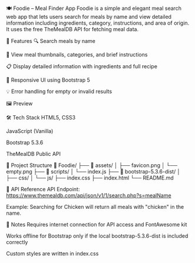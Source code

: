 🍽️ Foodie – Meal Finder App
Foodie is a simple and elegant meal search web app that lets users search for meals by name and view detailed information including ingredients, category, instructions, and area of origin. It uses the free TheMealDB API for fetching meal data.

🚀 Features
🔍 Search meals by name

🍲 View meal thumbnails, categories, and brief instructions

📋 Display detailed information with ingredients and full recipe

🎨 Responsive UI using Bootstrap 5

💡 Error handling for empty or invalid results

🖼️ Preview
<!-- Add your own screenshot if available -->

🛠️ Tech Stack
HTML5, CSS3

JavaScript (Vanilla)

Bootstrap 5.3.6

TheMealDB Public API




📂 Project Structure
📁 Foodie/
├── 📁 assets/
│   ├── favicon.png
│   └── empty.png
├── 📁 scripts/
│   └── index.js
├── 📁 bootstrap-5.3.6-dist/
│   ├── css/
│   └── js/
├── index.css
├── index.html
└── README.md





🔗 API Reference
API Endpoint: https://www.themealdb.com/api/json/v1/1/search.php?s=mealName

Example: Searching for Chicken will return all meals with "chicken" in the name.





📌 Notes
Requires internet connection for API access and FontAwesome kit

Works offline for Bootstrap only if the local bootstrap-5.3.6-dist is included correctly

Custom styles are written in index.css